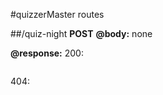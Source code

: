 
#quizzerMaster routes

##/quiz-night
**POST**
**@body:**
none

**@response:**
200:
``` js


```

404:
```js
```